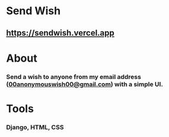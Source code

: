 # Send Wish
## https://sendwish.vercel.app
# About
### Send a wish to anyone from my email address (00anonymouswish00@gmail.com) with a simple UI. 
# Tools
### Django, HTML, CSS